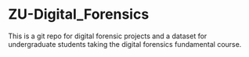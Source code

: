 # ZU-Digital_Forensics
This is a git repo for digital forensic projects and a dataset for undergraduate students taking the digital forensics fundamental course. 
